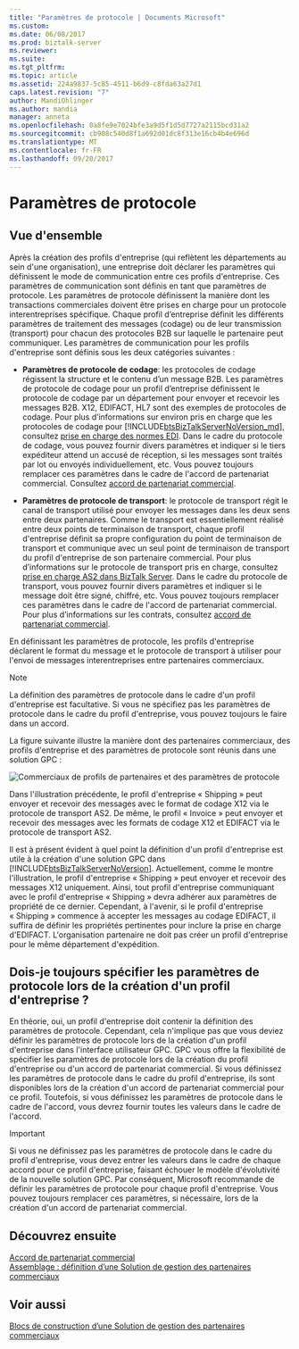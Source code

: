 ```yaml
---
title: "Paramètres de protocole | Documents Microsoft"
ms.custom: 
ms.date: 06/08/2017
ms.prod: biztalk-server
ms.reviewer: 
ms.suite: 
ms.tgt_pltfrm: 
ms.topic: article
ms.assetid: 224a9837-5c85-4511-b6d9-c8fda63a27d1
caps.latest.revision: "7"
author: MandiOhlinger
ms.author: mandia
manager: anneta
ms.openlocfilehash: 0a8fe9e7024bfe3a9d5f1d5d7727a2115bcd31a2
ms.sourcegitcommit: cb908c540d8f1a692d01dc8f313e16cb4b4e696d
ms.translationtype: MT
ms.contentlocale: fr-FR
ms.lasthandoff: 09/20/2017
---
```

# Paramètres de protocole
## Vue d'ensemble
Après la création des profils d'entreprise (qui reflètent les départements au sein d'une organisation), une entreprise doit déclarer les paramètres qui définissent le mode de communication entre ces profils d'entreprise. Ces paramètres de communication sont définis en tant que paramètres de protocole. Les paramètres de protocole définissent la manière dont les transactions commerciales doivent être prises en charge pour un protocole interentreprises spécifique. Chaque profil d’entreprise définit les différents paramètres de traitement des messages (codage) ou de leur transmission (transport) pour chacun des protocoles B2B sur laquelle le partenaire peut communiquer. Les paramètres de communication pour les profils d'entreprise sont définis sous les deux catégories suivantes :  
  
-   **Paramètres de protocole de codage**: les protocoles de codage régissent la structure et le contenu d’un message B2B. Les paramètres de protocole de codage pour un profil d’entreprise définissent le protocole de codage par un département pour envoyer et recevoir les messages B2B. X12, EDIFACT, HL7 sont des exemples de protocoles de codage. Pour plus d’informations sur environ pris en charge que les protocoles de codage pour [!INCLUDE[btsBizTalkServerNoVersion_md](../includes/btsbiztalkservernoversion-md.md)], consultez [prise en charge des normes EDI](../core/edi-standards-support.md). Dans le cadre du protocole de codage, vous pouvez fournir divers paramètres et indiquer si le tiers expéditeur attend un accusé de réception, si les messages sont traités par lot ou envoyés individuellement, etc. Vous pouvez toujours remplacer ces paramètres dans le cadre de l'accord de partenariat commercial. Consultez [accord de partenariat commercial](../core/trading-partner-agreement.md).  
  
-   **Paramètres de protocole de transport**: le protocole de transport régit le canal de transport utilisé pour envoyer les messages dans les deux sens entre deux partenaires. Comme le transport est essentiellement réalisé entre deux points de terminaison de transport, chaque profil d'entreprise définit sa propre configuration du point de terminaison de transport et communique avec un seul point de terminaison de transport du profil d'entreprise de son partenaire commercial. Pour plus d’informations sur le protocole de transport pris en charge, consultez [prise en charge AS2 dans BizTalk Server](../core/as2-support-in-biztalk-server.md). Dans le cadre du protocole de transport, vous pouvez fournir divers paramètres et indiquer si le message doit être signé, chiffré, etc. Vous pouvez toujours remplacer ces paramètres dans le cadre de l'accord de partenariat commercial. Pour plus d’informations sur les contrats, consultez [accord de partenariat commercial](../core/trading-partner-agreement.md).  
  
 En définissant les paramètres de protocole, les profils d'entreprise déclarent le format du message et le protocole de transport à utiliser pour l'envoi de messages interentreprises entre partenaires commerciaux.  
  
> [!NOTE]
>  La définition des paramètres de protocole dans le cadre d'un profil d'entreprise est facultative. Si vous ne spécifiez pas les paramètres de protocole dans le cadre du profil d'entreprise, vous pouvez toujours le faire dans un accord.  
  
 La figure suivante illustre la manière dont des partenaires commerciaux, des profils d'entreprise et des paramètres de protocole sont réunis dans une solution GPC :  
  
 ![Commerciaux de profils de partenaires et des paramètres de protocole](../core/media/protocolsettings.gif "ProtocolSettings")  
  
 Dans l'illustration précédente, le profil d'entreprise « Shipping » peut envoyer et recevoir des messages avec le format de codage X12 via le protocole de transport AS2. De même, le profil « Invoice » peut envoyer et recevoir des messages avec les formats de codage X12 et EDIFACT via le protocole de transport AS2.  
  
 Il est à présent évident à quel point la définition d'un profil d'entreprise est utile à la création d'une solution GPC dans [!INCLUDE[btsBizTalkServerNoVersion](../includes/btsbiztalkservernoversion-md.md)]. Actuellement, comme le montre l'illustration, le profil d'entreprise « Shipping » peut envoyer et recevoir des messages X12 uniquement. Ainsi, tout profil d'entreprise communiquant avec le profil d'entreprise « Shipping » devra adhérer aux paramètres de propriété de ce dernier. Cependant, à l'avenir, si le profil d'entreprise « Shipping » commence à accepter les messages au codage EDIFACT, il suffira de définir les propriétés pertinentes pour inclure la prise en charge d'EDIFACT. L'organisation partenaire ne doit pas créer un profil d'entreprise pour le même département d'expédition.  
  
## Dois-je toujours spécifier les paramètres de protocole lors de la création d'un profil d'entreprise ?  
 En théorie, oui, un profil d'entreprise doit contenir la définition des paramètres de protocole. Cependant, cela n'implique pas que vous deviez définir les paramètres de protocole lors de la création d'un profil d'entreprise dans l'interface utilisateur GPC. GPC vous offre la flexibilité de spécifier les paramètres de protocole lors de la création du profil d'entreprise ou d'un accord de partenariat commercial. Si vous définissez les paramètres de protocole dans le cadre du profil d'entreprise, ils sont disponibles lors de la création d'un accord de partenariat commercial pour ce profil. Toutefois, si vous définissez les paramètres de protocole dans le cadre de l'accord, vous devrez fournir toutes les valeurs dans le cadre de l'accord.  
  
> [!IMPORTANT]
>  Si vous ne définissez pas les paramètres de protocole dans le cadre du profil d'entreprise, vous devez entrer les valeurs dans le cadre de chaque accord pour ce profil d'entreprise, faisant échouer le modèle d'évolutivité de la nouvelle solution GPC. Par conséquent, Microsoft recommande de définir les paramètres de protocole pour chaque profil d'entreprise. Vous pouvez toujours remplacer ces paramètres, si nécessaire, lors de la création d'un accord de partenariat commercial.  

## Découvrez ensuite
[Accord de partenariat commercial](../core/trading-partner-agreement.md)  
[Assemblage : définition d’une Solution de gestion des partenaires commerciaux](../core/putting-it-all-together-defining-a-trading-partner-management-solution.md)  
  
## Voir aussi  
 [Blocs de construction d’une Solution de gestion des partenaires commerciaux](../core/building-blocks-of-a-trading-partner-management-solution.md)